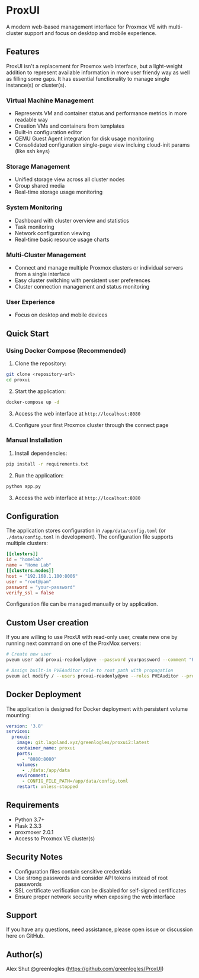 # ProxUI

A modern web-based management interface for Proxmox VE with multi-cluster support and focus on desktop and mobile experience.

## Features

ProxUI isn't a replacement for Proxmox web interface, but a light-weight addition to represent available information in more user friendy way as well as filling some gaps. It has essential functionality to manage single instance(s) or cluster(s).

### Virtual Machine Management
- Represents VM and container status and performance metrics in more readable way
- Creation VMs and containers from templates
- Built-in configuration editor
- QEMU Guest Agent integration for disk usage monitoring
- Consolidated configuration single-page view incluing cloud-init params (like ssh keys)

### Storage Management
- Unified storage view across all cluster nodes
- Group shared media
- Real-time storage usage monitoring

### System Monitoring
- Dashboard with cluster overview and statistics
- Task monitoring
- Network configuration viewing
- Real-time basic resource usage charts

### Multi-Cluster Management
- Connect and manage multiple Proxmox clusters or individual servers from a single interface
- Easy cluster switching with persistent user preferences
- Cluster connection management and status monitoring

### User Experience
- Focus on desktop and mobile devices

## Quick Start

### Using Docker Compose (Recommended)

1. Clone the repository:
```bash
git clone <repository-url>
cd proxui
```

2. Start the application:
```bash
docker-compose up -d
```

3. Access the web interface at `http://localhost:8080`

4. Configure your first Proxmox cluster through the connect page

### Manual Installation

1. Install dependencies:
```bash
pip install -r requirements.txt
```

2. Run the application:
```bash
python app.py
```

3. Access the web interface at `http://localhost:8080`

## Configuration

The application stores configuration in `/app/data/config.toml` (or `./data/config.toml` in development). The configuration file supports multiple clusters:

```toml
[[clusters]]
id = "homelab"
name = "Home Lab"
[[clusters.nodes]]
host = "192.168.1.100:8006"
user = "root@pam"
password = "your-password"
verify_ssl = false
```

Configuration file can be managed manually or by application.

## Custom User creation

If you are willing to use ProxUI with read-only user, create new one by running next command on one of the ProxMox servers:

```sh
# Create new user
pveum user add proxui-readonly@pve --password yourpassword --comment "ProxUI read-only user"

# Assign built-in PVEAuditor role to root path with propagation
pveum acl modify / --users proxui-readonly@pve --roles PVEAuditor --propagate 1
```

## Docker Deployment

The application is designed for Docker deployment with persistent volume mounting:

```yaml
version: '3.8'
services:
  proxui:
    image: git.lagoland.xyz/greenlogles/proxui2:latest
    container_name: proxui
    ports:
      - "8080:8080"
    volumes:
      - ./data:/app/data
    environment:
      - CONFIG_FILE_PATH=/app/data/config.toml
    restart: unless-stopped
```

## Requirements

- Python 3.7+
- Flask 2.3.3
- proxmoxer 2.0.1
- Access to Proxmox VE cluster(s)

## Security Notes

- Configuration files contain sensitive credentials
- Use strong passwords and consider API tokens instead of root passwords
- SSL certificate verification can be disabled for self-signed certificates
- Ensure proper network security when exposing the web interface

## Support

If you have any questions, need assistance, please open issue or discussion here on GitHub.

## Author(s)

Alex Shut @greenlogles (https://github.com/greenlogles/ProxUI)
